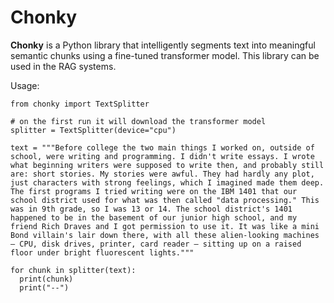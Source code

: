 # Chonky

__Chonky__ is a Python library that intelligently segments text into meaningful semantic chunks using a fine-tuned transformer model. This library can be used in the RAG systems.

Usage:

```
from chonky import TextSplitter

# on the first run it will download the transformer model
splitter = TextSplitter(device="cpu")

text = """Before college the two main things I worked on, outside of school, were writing and programming. I didn't write essays. I wrote what beginning writers were supposed to write then, and probably still are: short stories. My stories were awful. They had hardly any plot, just characters with strong feelings, which I imagined made them deep. The first programs I tried writing were on the IBM 1401 that our school district used for what was then called "data processing." This was in 9th grade, so I was 13 or 14. The school district's 1401 happened to be in the basement of our junior high school, and my friend Rich Draves and I got permission to use it. It was like a mini Bond villain's lair down there, with all these alien-looking machines — CPU, disk drives, printer, card reader — sitting up on a raised floor under bright fluorescent lights."""

for chunk in splitter(text):
  print(chunk)
  print("--")
```
